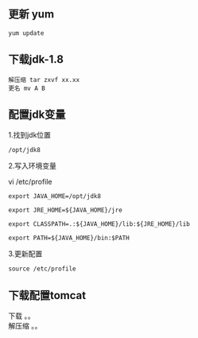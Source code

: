 ## 更新 yum

	yum update


## 下载jdk-1.8

	解压缩 tar zxvf xx.xx   
	更名 mv A B

## 配置jdk变量

1.找到jdk位置
  
	/opt/jdk8
  
2.写入环境变量  

vi /etc/profile   

 
	export JAVA_HOME=/opt/jdk8  
	
	export JRE_HOME=${JAVA_HOME}/jre  
	
	export CLASSPATH=.:${JAVA_HOME}/lib:${JRE_HOME}/lib  
	
	export PATH=${JAVA_HOME}/bin:$PATH  

3.更新配置  

	source /etc/profile
## 下载配置tomcat
 下载 。。  
 解压缩 。。

